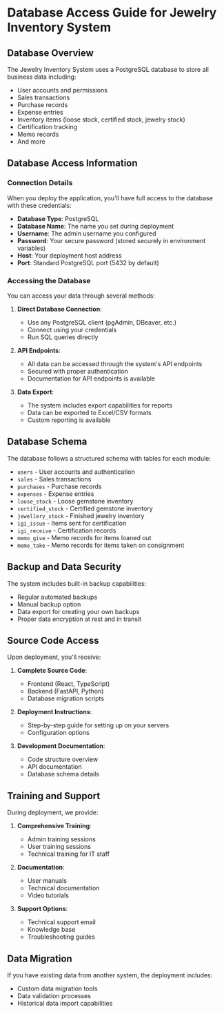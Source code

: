 # Database Access Guide for Jewelry Inventory System

## Database Overview

The Jewelry Inventory System uses a PostgreSQL database to store all business data including:
- User accounts and permissions
- Sales transactions
- Purchase records
- Expense entries
- Inventory items (loose stock, certified stock, jewelry stock)
- Certification tracking
- Memo records
- And more

## Database Access Information

### Connection Details

When you deploy the application, you'll have full access to the database with these credentials:

- **Database Type**: PostgreSQL
- **Database Name**: The name you set during deployment
- **Username**: The admin username you configured
- **Password**: Your secure password (stored securely in environment variables)
- **Host**: Your deployment host address
- **Port**: Standard PostgreSQL port (5432 by default)

### Accessing the Database

You can access your data through several methods:

1. **Direct Database Connection**:
   - Use any PostgreSQL client (pgAdmin, DBeaver, etc.)
   - Connect using your credentials
   - Run SQL queries directly

2. **API Endpoints**:
   - All data can be accessed through the system's API endpoints
   - Secured with proper authentication
   - Documentation for API endpoints is available

3. **Data Export**:
   - The system includes export capabilities for reports
   - Data can be exported to Excel/CSV formats
   - Custom reporting is available

## Database Schema

The database follows a structured schema with tables for each module:

- `users` - User accounts and authentication
- `sales` - Sales transactions
- `purchases` - Purchase records
- `expenses` - Expense entries
- `loose_stock` - Loose gemstone inventory
- `certified_stock` - Certified gemstone inventory
- `jewellery_stock` - Finished jewelry inventory
- `igi_issue` - Items sent for certification
- `igi_receive` - Certification records
- `memo_give` - Memo records for items loaned out
- `memo_take` - Memo records for items taken on consignment

## Backup and Data Security

The system includes built-in backup capabilities:

- Regular automated backups
- Manual backup option
- Data export for creating your own backups
- Proper data encryption at rest and in transit

## Source Code Access

Upon deployment, you'll receive:

1. **Complete Source Code**:
   - Frontend (React, TypeScript)
   - Backend (FastAPI, Python)
   - Database migration scripts

2. **Deployment Instructions**:
   - Step-by-step guide for setting up on your servers
   - Configuration options

3. **Development Documentation**:
   - Code structure overview
   - API documentation
   - Database schema details

## Training and Support

During deployment, we provide:

1. **Comprehensive Training**:
   - Admin training sessions
   - User training sessions
   - Technical training for IT staff

2. **Documentation**:
   - User manuals
   - Technical documentation
   - Video tutorials

3. **Support Options**:
   - Technical support email
   - Knowledge base
   - Troubleshooting guides

## Data Migration

If you have existing data from another system, the deployment includes:

- Custom data migration tools
- Data validation processes
- Historical data import capabilities